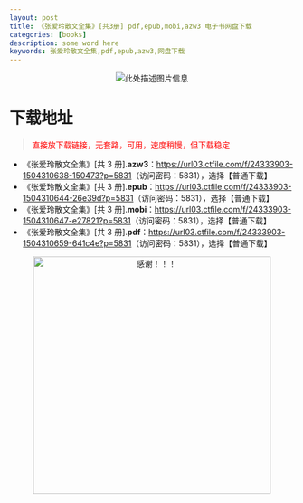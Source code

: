 ```yaml
---
layout: post
title: 《张爱玲散文全集》[共3册] pdf,epub,mobi,azw3 电子书网盘下载
categories: [books]
description: some word here
keywords: 张爱玲散文全集,pdf,epub,azw3,网盘下载
---
```


<div align="center"><img src="https://qweree.cn/wp-content/uploads/2025/05/zalswqj.png" alt="此处描述图片信息"></div>

# 下载地址

> <p style="color:red" >直接放下载链接，无套路，可用，速度稍慢，但下载稳定</p>

- 《张爱玲散文全集》[共 3 册].**azw3**：<https://url03.ctfile.com/f/24333903-1504310638-150473?p=5831>（访问密码：5831），选择【普通下载】
- 《张爱玲散文全集》[共 3 册].**epub**：<https://url03.ctfile.com/f/24333903-1504310644-26e39d?p=5831>（访问密码：5831），选择【普通下载】
- 《张爱玲散文全集》[共 3 册].**mobi**：<https://url03.ctfile.com/f/24333903-1504310647-e27821?p=5831>（访问密码：5831），选择【普通下载】
- 《张爱玲散文全集》[共 3 册].**pdf**：<https://url03.ctfile.com/f/24333903-1504310659-641c4e?p=5831>（访问密码：5831），选择【普通下载】

<div align="center"><img src="https://pic.imgdb.cn/item/6707df6bd29ded1a8ce37031.gif" alt="感谢！！！" width="420px" height="auto"/></div>
